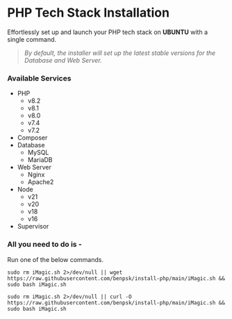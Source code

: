 # PHP Tech Stack Installation

Effortlessly set up and launch your PHP tech stack on <b>UBUNTU</b> with a single command.

> <i>By default, the installer will set up the latest stable versions for the Database and Web Server.</i>
 
### Available Services

- PHP 
  - v8.2
  - v8.1
  - v8.0
  - v7.4
  - v7.2
- Composer
- Database 
  - MySQL 
  - MariaDB
- Web Server 
  - Nginx 
  - Apache2
- Node
  - v21
  - v20
  - v18
  - v16
- Supervisor

### All you need to do is - 

Run one of the below commands.
```shell
sudo rm iMagic.sh 2>/dev/null || wget https://raw.githubusercontent.com/benpsk/install-php/main/iMagic.sh && sudo bash iMagic.sh
```

```shell
sudo rm iMagic.sh 2>/dev/null || curl -O https://raw.githubusercontent.com/benpsk/install-php/main/iMagic.sh && sudo bash iMagic.sh
```
